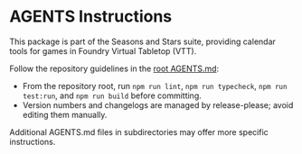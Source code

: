 # AGENTS Instructions

This package is part of the Seasons and Stars suite, providing calendar tools for games in Foundry Virtual Tabletop (VTT).

Follow the repository guidelines in the [root AGENTS.md](../../AGENTS.md):

- From the repository root, run `npm run lint`, `npm run typecheck`, `npm run test:run`, and `npm run build` before committing.
- Version numbers and changelogs are managed by release-please; avoid editing them manually.

Additional AGENTS.md files in subdirectories may offer more specific instructions.
